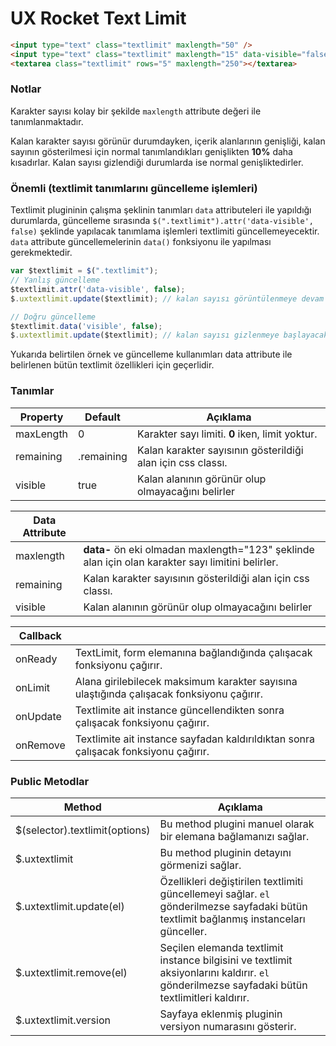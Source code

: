 UX Rocket Text Limit
==================

```HTML
<input type="text" class="textlimit" maxlength="50" />
<input type="text" class="textlimit" maxlength="15" data-visible="false" placeholder="Kalan karakter sayısı dilenirse gizlenebilir" />
<textarea class="textlimit" rows="5" maxlength="250"></textarea>
```

### Notlar
Karakter sayısı kolay bir şekilde `maxlength` attribute değeri ile tanımlanmaktadır.

Kalan karakter sayısı görünür durumdayken, içerik alanlarının genişliği, kalan sayının gösterilmesi için normal
tanımlandıkları genişlikten __10%__ daha kısadırlar. Kalan sayısı gizlendiği durumlarda ise normal
genişliktedirler.

### Önemli (textlimit tanımlarını güncelleme işlemleri)

Textlimit plugininin çalışma şeklinin tanımları `data` attributeleri ile yapıldığı durumlarda, güncelleme sırasında `$(".textlimit").attr('data-visible', false)` şeklinde yapılacak tanımlama işlemleri textlimiti güncellemeyecektir. `data` attribute güncellemelerinin `data()` fonksiyonu ile yapılması gerekmektedir.

```JAVASCRIPT
var $textlimit = $(".textlimit");
// Yanlış güncelleme 
$textlimit.attr('data-visible', false);
$.uxtextlimit.update($textlimit); // kalan sayısı görüntülenmeye devam edecektir

// Doğru güncelleme
$textlimit.data('visible', false);
$.uxtextlimit.update($textlimit); // kalan sayısı gizlenmeye başlayacaktır
```
Yukarıda belirtilen örnek ve güncelleme kullanımları data attribute ile belirlenen bütün textlimit özellikleri için geçerlidir.


### Tanımlar
Property             | Default          | Açıklama
-------------------- | ---------------- | --------
maxLength            | 0                | Karakter sayı limiti. __0__ iken, limit yoktur.
remaining            | .remaining       | Kalan karakter sayısının gösterildiği alan için css classı.
visible              | true             | Kalan alanının görünür olup olmayacağını belirler

Data Attribute             | &nbsp;
-------------------------- | -----
maxlength                  | __data-__ ön eki olmadan maxlength="123" şeklinde alan için olan karakter sayı limitini belirler.
remaining                  | Kalan karakter sayısının gösterildiği alan için css classı.
visible                    | Kalan alanının görünür olup olmayacağını belirler

Callback             | &nbsp;
-------------------- | -----
onReady              | TextLimit, form elemanına bağlandığında çalışacak fonksiyonu çağırır.
onLimit              | Alana girilebilecek maksimum karakter sayısına ulaştığında çalışacak fonksiyonu çağırır.
onUpdate             | Textlimite ait instance güncellendikten sonra çalışacak fonksiyonu çağırır.
onRemove             | Textlimite ait instance sayfadan kaldırıldıktan sonra çalışacak fonksiyonu çağırır.


### Public Metodlar
Method						             | Açıklama
------------------------------ | -------------------------------------------------------
$(selector).textlimit(options) | Bu method plugini manuel olarak bir elemana bağlamanızı sağlar.
$.uxtextlimit                  | Bu method pluginin detayını görmenizi sağlar.
$.uxtextlimit.update(el)       | Özellikleri değiştirilen textlimiti güncellemeyi sağlar. `el` gönderilmezse sayfadaki bütün textlimit bağlanmış instanceları günceller.
$.uxtextlimit.remove(el)       | Seçilen elemanda textlimit instance bilgisini ve textlimit aksiyonlarını kaldırır. `el` gönderilmezse sayfadaki bütün textlimitleri kaldırır.
$.uxtextlimit.version          | Sayfaya eklenmiş pluginin versiyon numarasını gösterir.
